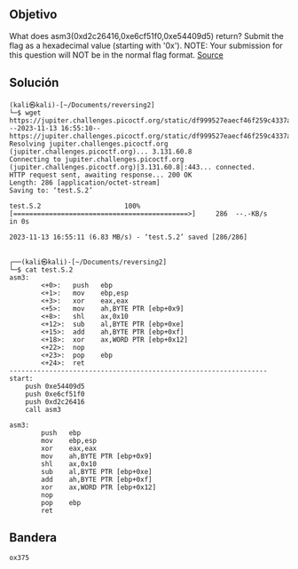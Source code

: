 ## Objetivo
What does asm3(0xd2c26416,0xe6cf51f0,0xe54409d5) return? Submit the flag as a hexadecimal value (starting with '0x'). NOTE: Your submission for this question will NOT be in the normal flag format. [Source](https://jupiter.challenges.picoctf.org/static/df999527eaecf46f259c4337a820856c/test.S)
## Solución
```
(kali㉿kali)-[~/Documents/reversing2]
└─$ wget https://jupiter.challenges.picoctf.org/static/df999527eaecf46f259c4337a820856c/test.S    
--2023-11-13 16:55:10--  https://jupiter.challenges.picoctf.org/static/df999527eaecf46f259c4337a820856c/test.S
Resolving jupiter.challenges.picoctf.org (jupiter.challenges.picoctf.org)... 3.131.60.8
Connecting to jupiter.challenges.picoctf.org (jupiter.challenges.picoctf.org)|3.131.60.8|:443... connected.
HTTP request sent, awaiting response... 200 OK
Length: 286 [application/octet-stream]
Saving to: ‘test.S.2’

test.S.2                     100%[============================================>]     286  --.-KB/s    in 0s      

2023-11-13 16:55:11 (6.83 MB/s) - ‘test.S.2’ saved [286/286]

                                                                                                                  
┌──(kali㉿kali)-[~/Documents/reversing2]
└─$ cat test.S.2 
asm3:
        <+0>:   push   ebp
        <+1>:   mov    ebp,esp
        <+3>:   xor    eax,eax
        <+5>:   mov    ah,BYTE PTR [ebp+0x9]
        <+8>:   shl    ax,0x10
        <+12>:  sub    al,BYTE PTR [ebp+0xe]
        <+15>:  add    ah,BYTE PTR [ebp+0xf]
        <+18>:  xor    ax,WORD PTR [ebp+0x12]
        <+22>:  nop
        <+23>:  pop    ebp
        <+24>:  ret 
-----------------------------------------------------------------
start:
	push 0xe54409d5
	push 0xe6cf51f0
	push 0xd2c26416
	call asm3

asm3:
        push   ebp
        mov    ebp,esp
        xor    eax,eax
        mov    ah,BYTE PTR [ebp+0x9]
        shl    ax,0x10
        sub    al,BYTE PTR [ebp+0xe]
        add    ah,BYTE PTR [ebp+0xf]
        xor    ax,WORD PTR [ebp+0x12]
        nop
        pop    ebp
        ret   
```
## Bandera
```
ox375
```